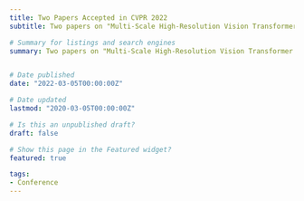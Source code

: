 ```yaml
---
title: Two Papers Accepted in CVPR 2022
subtitle: Two papers on "Multi-Scale High-Resolution Vision Transformer for Semantic Segmentation" and "SplitNets: Designing Neural Architectures for Efficient Distributed Computing on Head-Mounted Systems" are accepted by CVPR'2022. Cheers!

# Summary for listings and search engines
summary: Two papers on "Multi-Scale High-Resolution Vision Transformer for Semantic Segmentation" and "SplitNets: Designing Neural Architectures for Efficient Distributed Computing on Head-Mounted Systems" are accepted by CVPR'2022. Cheers!


# Date published
date: "2022-03-05T00:00:00Z"

# Date updated
lastmod: "2020-03-05T00:00:00Z"

# Is this an unpublished draft?
draft: false

# Show this page in the Featured widget?
featured: true

tags:
- Conference
---
```


